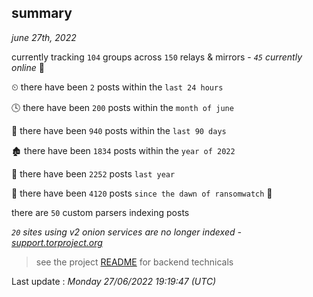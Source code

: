 
## summary
_june 27th, 2022_

currently tracking `104` groups across `150` relays & mirrors - _`45` currently online_ 📡

⏲ there have been `2` posts within the `last 24 hours`

🕓 there have been `200` posts within the `month of june`

📅 there have been `940` posts within the `last 90 days`

🏚 there have been `1834` posts within the `year of 2022`

🚀 there have been `2252` posts `last year`

🦕 there have been `4120` posts `since the dawn of ransomwatch` 🐣

there are `50` custom parsers indexing posts

_`20` sites using v2 onion services are no longer indexed - [support.torproject.org](https://support.torproject.org/onionservices/v2-deprecation/)_

> see the project [README](https://github.com/jmousqueton/ransomwatch#readme) for backend technicals



Last update : _Monday 27/06/2022 19:19:47 (UTC)_

